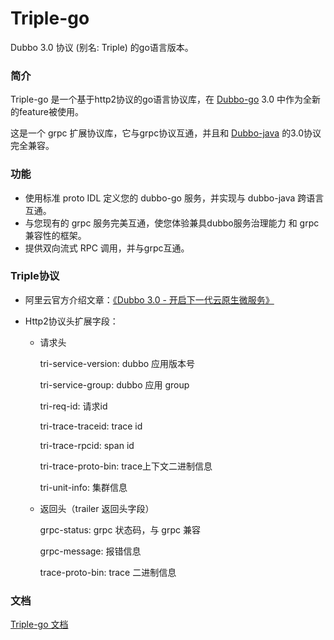 # Triple-go
Dubbo 3.0 协议 (别名: Triple) 的go语言版本。

### 简介

Triple-go 是一个基于http2协议的go语言协议库，在 [Dubbo-go](https://github.com/apache/dubbo-go)  3.0 中作为全新的feature被使用。

这是一个 grpc 扩展协议库，它与grpc协议互通，并且和 [Dubbo-java](https://github.com/apache/dubbo) 的3.0协议完全兼容。

### 功能

- 使用标准 proto IDL 定义您的 dubbo-go 服务，并实现与 dubbo-java 跨语言互通。
- 与您现有的 grpc 服务完美互通，使您体验兼具dubbo服务治理能力 和 grpc兼容性的框架。
- 提供双向流式 RPC 调用，并与grpc互通。

### Triple协议

- 阿里云官方介绍文章：[《Dubbo 3.0 - 开启下一代云原生微服务》](https://developer.aliyun.com/article/770964?utm_content=g_1000175535)

- Http2协议头扩展字段：

  - 请求头

    tri-service-version: dubbo 应用版本号 

    tri-service-group: dubbo 应用 group

    tri-req-id: 请求id

    tri-trace-traceid: trace id

    tri-trace-rpcid: span id

    tri-trace-proto-bin: trace上下文二进制信息

    tri-unit-info: 集群信息

  - 返回头（trailer 返回头字段）

    grpc-status: grpc 状态码，与 grpc 兼容

    grpc-message: 报错信息

    trace-proto-bin: trace 二进制信息

### 文档

[Triple-go 文档](./docs/README_zh.md)

